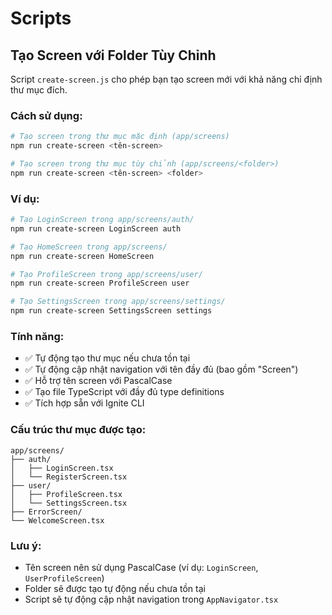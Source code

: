 # Scripts

## Tạo Screen với Folder Tùy Chỉnh

Script `create-screen.js` cho phép bạn tạo screen mới với khả năng chỉ định thư mục đích.

### Cách sử dụng:

```bash
# Tạo screen trong thư mục mặc định (app/screens)
npm run create-screen <tên-screen>

# Tạo screen trong thư mục tùy chỉnh (app/screens/<folder>)
npm run create-screen <tên-screen> <folder>
```

### Ví dụ:

```bash
# Tạo LoginScreen trong app/screens/auth/
npm run create-screen LoginScreen auth

# Tạo HomeScreen trong app/screens/
npm run create-screen HomeScreen

# Tạo ProfileScreen trong app/screens/user/
npm run create-screen ProfileScreen user

# Tạo SettingsScreen trong app/screens/settings/
npm run create-screen SettingsScreen settings
```

### Tính năng:

- ✅ Tự động tạo thư mục nếu chưa tồn tại
- ✅ Tự động cập nhật navigation với tên đầy đủ (bao gồm "Screen")
- ✅ Hỗ trợ tên screen với PascalCase
- ✅ Tạo file TypeScript với đầy đủ type definitions
- ✅ Tích hợp sẵn với Ignite CLI

### Cấu trúc thư mục được tạo:

```
app/screens/
├── auth/
│   ├── LoginScreen.tsx
│   └── RegisterScreen.tsx
├── user/
│   ├── ProfileScreen.tsx
│   └── SettingsScreen.tsx
├── ErrorScreen/
└── WelcomeScreen.tsx
```

### Lưu ý:

- Tên screen nên sử dụng PascalCase (ví dụ: `LoginScreen`, `UserProfileScreen`)
- Folder sẽ được tạo tự động nếu chưa tồn tại
- Script sẽ tự động cập nhật navigation trong `AppNavigator.tsx`
